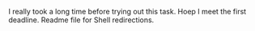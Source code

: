 I really took a long time before trying out this task. Hoep I meet the first deadline.
Readme file for Shell redirections.
